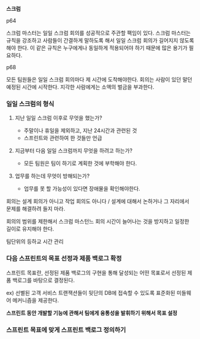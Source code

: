 **스크럼**



p64

스크럼 마스터는 일일 스크럼 회의를 성공적으로 주관할 팩임이 있다. 스크럼 마스터는 규칙을 강조하고 사람들이 간결하게 말하도록 해서 일일 스크럼 회의가 길어지지 않도록 해야 한다. 이 같은 규칙은 누구에게나 동일하게 적용되어야 하기 때문에 많은 용기가 필요하다.



p68

모든 팀원들은 일일 스크럼 회의마다 제 시간에 도착해야한다. 회의는 사람이 있던 말던 예정된 시간에 시작한다. 지각한 사람에게는 소액의 벌금을 부과한다.



### 일일 스크럼의 형식

1. 지난 일일 스크럼 이후로 무엇을 했는가?
   - 주말이나 휴일을 제외하고, 지난 24시간과 관련된 것
   - 스프린트와 관련하여 한 것들만 언급

2. 지금부터 다음 일일 스크럼까지 무엇을 하려고 하는가?
   - 모든 팀원은 팀이 하기로 계획한 것에 부학해야 한다.

3. 업무를 하는데 무엇이 방해되는가?
   - 업무를 못 할 가능성이 있다면 장애물을 확인해야한다.



회의는 설계 회의가 아니고 작업 회의도 아니다 / 설계에 대해서 논하거나 그 자리에서 문제를 해결하려 들지 마라.

회의의 범위를 제한해서 스크럼 마스턴느 회의 시간이 늘어나는 것을 방지하고 일정한 길이로 유지해야 한다.

팀단위의 등하교 시간 관리



### 다음 스프린트의 목표 선정과 제품 백로그 확정

스프린트 목표란, 선정된 제품 백로그의 구현을 통해 달성되는 어떤 목표로서 선정된 제품 백로그를 바탕으로 결정된다.

ex) 선별된 고객 서비스 트랜잭션들이 뒷단의 DB에 접속할 수 있도록 표준화된 미들웨어 메커니즘을 제공한다.

**스프린트 동안 개발할 기능에 관해서 팀에게 융통성을 발휘하기 위해서 목표 설정**



### 스프린트 목표에 맞게 스프린트 백로그 정의하기

